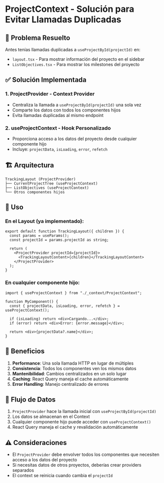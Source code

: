 # ProjectContext - Solución para Evitar Llamadas Duplicadas

## 🎯 Problema Resuelto

Antes tenías llamadas duplicadas a `useProjectById(projectId)` en:
- `layout.tsx` - Para mostrar información del proyecto en el sidebar
- `ListObjectives.tsx` - Para mostrar los milestones del proyecto

## ✅ Solución Implementada

### 1. **ProjectProvider** - Context Provider
- Centraliza la llamada a `useProjectById(projectId)` una sola vez
- Comparte los datos con todos los componentes hijos
- Evita llamadas duplicadas al mismo endpoint

### 2. **useProjectContext** - Hook Personalizado
- Proporciona acceso a los datos del proyecto desde cualquier componente hijo
- Incluye: `projectData`, `isLoading`, `error`, `refetch`

## 🏗️ Arquitectura

```
TrackingLayout (ProjectProvider)
├── CurrentProjectTree (useProjectContext)
├── ListObjectives (useProjectContext)
└── Otros componentes hijos
```

## 📝 Uso

### En el Layout (ya implementado):
```tsx
export default function TrackingLayout({ children }) {
  const params = useParams();
  const projectId = params.projectId as string;

  return (
    <ProjectProvider projectId={projectId}>
      <TrackingLayoutContent>{children}</TrackingLayoutContent>
    </ProjectProvider>
  );
}
```

### En cualquier componente hijo:
```tsx
import { useProjectContext } from "./_context/ProjectContext";

function MyComponent() {
  const { projectData, isLoading, error, refetch } = useProjectContext();
  
  if (isLoading) return <div>Cargando...</div>;
  if (error) return <div>Error: {error.message}</div>;
  
  return <div>{projectData?.name}</div>;
}
```

## 🚀 Beneficios

1. **Performance**: Una sola llamada HTTP en lugar de múltiples
2. **Consistencia**: Todos los componentes ven los mismos datos
3. **Mantenibilidad**: Cambios centralizados en un solo lugar
4. **Caching**: React Query maneja el cache automáticamente
5. **Error Handling**: Manejo centralizado de errores

## 🔄 Flujo de Datos

1. `ProjectProvider` hace la llamada inicial con `useProjectById(projectId)`
2. Los datos se almacenan en el Context
3. Cualquier componente hijo puede acceder con `useProjectContext()`
4. React Query maneja el cache y revalidación automáticamente

## ⚠️ Consideraciones

- El `ProjectProvider` debe envolver todos los componentes que necesiten acceso a los datos del proyecto
- Si necesitas datos de otros proyectos, deberías crear providers separados
- El context se reinicia cuando cambia el `projectId`
